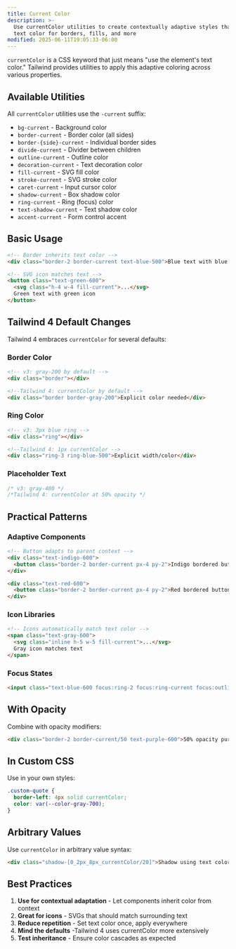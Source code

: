 ```yaml
---
title: Current Color
description: >-
  Use currentColor utilities to create contextually adaptive styles that inherit
  text color for borders, fills, and more
modified: 2025-06-11T19:05:33-06:00
---
```


`currentColor` is a CSS keyword that just means "use the element's text color." Tailwind provides utilities to apply this adaptive coloring across various properties.

## Available Utilities

All `currentColor` utilities use the `-current` suffix:

- `bg-current` - Background color
- `border-current` - Border color (all sides)
- `border-{side}-current` - Individual border sides
- `divide-current` - Divider between children
- `outline-current` - Outline color
- `decoration-current` - Text decoration color
- `fill-current` - SVG fill color
- `stroke-current` - SVG stroke color
- `caret-current` - Input cursor color
- `shadow-current` - Box shadow color
- `ring-current` - Ring (focus) color
- `text-shadow-current` - Text shadow color
- `accent-current` - Form control accent

## Basic Usage

```html tailwind
<!-- Border inherits text color -->
<div class="border-2 border-current text-blue-500">Blue text with blue border</div>

<!-- SVG icon matches text -->
<button class="text-green-600">
  <svg class="h-4 w-4 fill-current">...</svg>
  Green text with green icon
</button>
```

## Tailwind 4 Default Changes

Tailwind 4 embraces `currentColor` for several defaults:

### Border Color

```html tailwind
<!-- v3: gray-200 by default -->
<div class="border"></div>

<!--Tailwind 4: currentColor by default -->
<div class="border border-gray-200">Explicit color needed</div>
```

### Ring Color

```html tailwind
<!-- v3: 3px blue ring -->
<div class="ring"></div>

<!--Tailwind 4: 1px currentColor -->
<div class="ring-3 ring-blue-500">Explicit width/color</div>
```

### Placeholder Text

```css
/* v3: gray-400 */
/*Tailwind 4: currentColor at 50% opacity */
```

## Practical Patterns

### Adaptive Components

```html tailwind
<!-- Button adapts to parent context -->
<div class="text-indigo-600">
  <button class="border-2 border-current px-4 py-2">Indigo bordered button</button>
</div>

<div class="text-red-600">
  <button class="border-2 border-current px-4 py-2">Red bordered button</button>
</div>
```

### Icon Libraries

```html tailwind
<!-- Icons automatically match text color -->
<span class="text-gray-600">
  <svg class="inline h-5 w-5 fill-current">...</svg>
  Gray icon matches text
</span>
```

### Focus States

```html tailwind
<input class="text-blue-600 focus:ring-2 focus:ring-current focus:outline-current" />
```

## With Opacity

Combine with opacity modifiers:

```html tailwind
<div class="border-2 border-current/50 text-purple-600">50% opacity purple border</div>
```

## In Custom CSS

Use in your own styles:

```css
.custom-quote {
  border-left: 4px solid currentColor;
  color: var(--color-gray-700);
}
```

## Arbitrary Values

Use `currentColor` in arbitrary value syntax:

```html tailwind
<div class="shadow-[0_2px_8px_currentColor/20]">Shadow using text color at 20% opacity</div>
```

## Best Practices

1. **Use for contextual adaptation** - Let components inherit color from context
2. **Great for icons** - SVGs that should match surrounding text
3. **Reduce repetition** - Set text color once, apply everywhere
4. **Mind the defaults** -Tailwind 4 uses currentColor more extensively
5. **Test inheritance** - Ensure color cascades as expected
